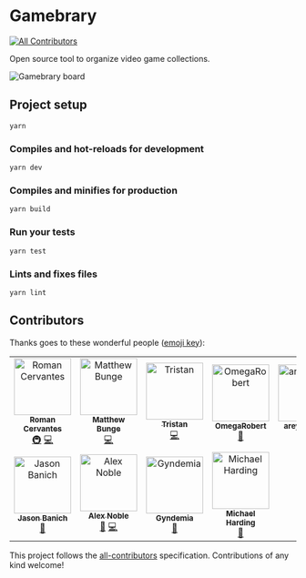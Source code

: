 # Gamebrary
[![All Contributors](https://img.shields.io/badge/all_contributors-11-orange.svg?style=flat-square)](#contributors)

Open source tool to organize video game collections.

![Gamebrary board](https://user-images.githubusercontent.com/645310/57200356-d0e80480-6f3f-11e9-92e2-5c80ec186bda.png)

## Project setup
```
yarn
```

### Compiles and hot-reloads for development
```
yarn dev
```

### Compiles and minifies for production
```
yarn build
```

### Run your tests
```
yarn test
```

### Lints and fixes files
```
yarn lint
```

## Contributors

Thanks goes to these wonderful people ([emoji key](https://allcontributors.org/docs/en/emoji-key)):

<!-- ALL-CONTRIBUTORS-LIST:START - Do not remove or modify this section -->
<!-- prettier-ignore -->
<table><tr><td align="center"><a href="https://dev.to/romancm"><img src="https://avatars0.githubusercontent.com/u/645310?v=4" width="100px;" alt="Roman Cervantes"/><br /><sub><b>Roman Cervantes</b></sub></a><br /><a href="#infra-romancm" title="Infrastructure (Hosting, Build-Tools, etc)">🚇</a> <a href="https://github.com/romancm/gamebrary/commits?author=romancm" title="Code">💻</a></td><td align="center"><a href="https://github.com/mattb555"><img src="https://avatars1.githubusercontent.com/u/10692492?v=4" width="100px;" alt="Matthew Bunge"/><br /><sub><b>Matthew Bunge</b></sub></a><br /><a href="https://github.com/romancm/gamebrary/commits?author=mattb555" title="Code">💻</a></td><td align="center"><a href="https://github.com/3stan"><img src="https://avatars0.githubusercontent.com/u/3209018?v=4" width="100px;" alt="Tristan"/><br /><sub><b>Tristan</b></sub></a><br /><a href="https://github.com/romancm/gamebrary/commits?author=3stan" title="Code">💻</a></td><td align="center"><a href="https://github.com/OmegaRobert"><img src="https://avatars0.githubusercontent.com/u/50242286?v=4" width="100px;" alt="OmegaRobert"/><br /><sub><b>OmegaRobert</b></sub></a><br /><a href="https://github.com/romancm/gamebrary/issues?q=author%3AOmegaRobert" title="Bug reports">🐛</a></td><td align="center"><a href="https://github.com/areyouokani"><img src="https://avatars0.githubusercontent.com/u/29702693?v=4" width="100px;" alt="areyouokani"/><br /><sub><b>areyouokani</b></sub></a><br /><a href="#question-areyouokani" title="Answering Questions">💬</a> <a href="https://github.com/romancm/gamebrary/issues?q=author%3Aareyouokani" title="Bug reports">🐛</a></td><td align="center"><a href="https://www.jacobweisz.com"><img src="https://avatars0.githubusercontent.com/u/4399499?v=4" width="100px;" alt="Jacob Weisz"/><br /><sub><b>Jacob Weisz</b></sub></a><br /><a href="#ideas-ocdtrekkie" title="Ideas, Planning, & Feedback">🤔</a></td><td align="center"><a href="http://www.guillaume-martigny.fr"><img src="https://avatars3.githubusercontent.com/u/2543511?v=4" width="100px;" alt="Guillaume Martigny"/><br /><sub><b>Guillaume Martigny</b></sub></a><br /><a href="https://github.com/romancm/gamebrary/issues?q=author%3AGMartigny" title="Bug reports">🐛</a></td></tr><tr><td align="center"><a href="https://github.com/Jdban"><img src="https://avatars2.githubusercontent.com/u/490005?v=4" width="100px;" alt="Jason Banich"/><br /><sub><b>Jason Banich</b></sub></a><br /><a href="https://github.com/romancm/gamebrary/issues?q=author%3AJdban" title="Bug reports">🐛</a></td><td align="center"><a href="http://alexnoble.co.uk"><img src="https://avatars0.githubusercontent.com/u/6237394?v=4" width="100px;" alt="Alex Noble"/><br /><sub><b>Alex Noble</b></sub></a><br /><a href="#ideas-Swinkid" title="Ideas, Planning, & Feedback">🤔</a> <a href="https://github.com/romancm/gamebrary/commits?author=Swinkid" title="Code">💻</a></td><td align="center"><a href="https://github.com/Gyndemia"><img src="https://avatars1.githubusercontent.com/u/20953745?v=4" width="100px;" alt="Gyndemia"/><br /><sub><b>Gyndemia</b></sub></a><br /><a href="https://github.com/romancm/gamebrary/issues?q=author%3AGyndemia" title="Bug reports">🐛</a></td><td align="center"><a href="https://dev.to/apersonnamedmike"><img src="https://avatars0.githubusercontent.com/u/10731372?v=4" width="100px;" alt="Michael Harding"/><br /><sub><b>Michael Harding</b></sub></a><br /><a href="https://github.com/romancm/gamebrary/issues?q=author%3Aapersonnamedmike" title="Bug reports">🐛</a></td></tr></table>

<!-- ALL-CONTRIBUTORS-LIST:END -->

This project follows the [all-contributors](https://github.com/all-contributors/all-contributors) specification. Contributions of any kind welcome!